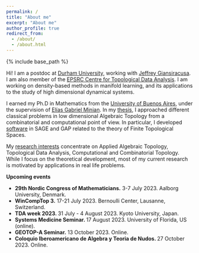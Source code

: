 ```yaml
---
permalink: /
title: "About me"
excerpt: "About me"
author_profile: true
redirect_from: 
  - /about/
  - /about.html
---
```


{% include base_path %}

Hi! I am a postdoc at
[Durham University](https://www.durham.ac.uk/), working with [Jeffrey Giansiracusa](https://sites.google.com/view/jeffreygiansiracusa/home). I am also member of the [EPSRC Centre for Topological Data Analysis](https://www.maths.ox.ac.uk/groups/topological-data-analysis). I am working on density-based methods in manifold learning, and its applications to the study of high dimensional dynamical systems.

I earned
my Ph.D in Mathematics from the
[University of Buenos Aires](http://web.dm.uba.ar/), under the supervision of [Elías Gabriel Minian](http://mate.dm.uba.ar/~gminian/). In my [thesis](http://cms.dm.uba.ar/academico/carreras/doctorado/Tesis_Ximena_Fernandez.pdf), I approached different classical problems in low dimensional Algebraic Topology from a combinatorial and computational point of view. In particular, I developed 
[software](code) in SAGE and GAP related to the theory of Finite Topological Spaces.

My [research interests](research) concentrate  on Applied Algebraic Topology, Topological Data Analysis, Computational and Combinatorial Topology. While I focus on the theoretical development, most of my current research is motivated by applications in real life problems. 

**Upcoming events**
<ul>

<!--<li><b>Dagstuhl Seminar: TDA and applications.</b> 
8-12 May 2023. Schloss Dagstuhl, Germany.</li>
<li><b>London TDA Seminar.</b> 
23 May 2023. Queen Mary University, London, UK.</li>
<li><b>TDA Centre Meeting.</b> 
9 June 2023. Oxford University, UK.</li>
<li><b>FoCM 2023.</b> 
12-21 June 2023. Sorbonne University, Paris, France.</li>-->

<li> <b>29th Nordic Congress of Mathematicians.</b>  
3-7 July 2023. Aalborg University, Denmark. </li>
<li> <b>WinCompTop 3.</b>
17-21 July 2023. Bernoulli Center, Lausanne, Switzerland.</li>
<li><b>TDA week 2023. </b>
31 July - 4 August 2023. Kyoto University, Japan.
</li>
<li><b>Systems Medicine Seminar. </b>
17 August 2023. University of Florida, US (online).
</li>
<li><b>GEOTOP-A Seminar.</b>
13 October 2023. Online.</li>
<li><b>Coloquio Iberoamericano de Algebra y Teoria de Nudos. </b>
27 October 2023. Online.</li>
</ul>

